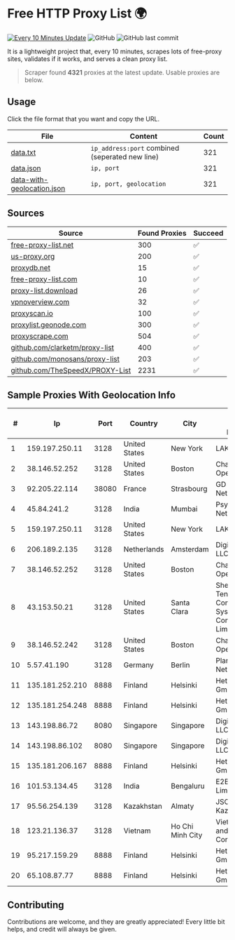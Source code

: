 
# Free HTTP Proxy List 🌍

[![Every 10 Minutes Update](https://github.com/mertguvencli/http-proxy-list/actions/workflows/main.yml/badge.svg?branch=main)](https://github.com/mertguvencli/http-proxy-list/actions/workflows/main.yml)
![GitHub](https://img.shields.io/github/license/mertguvencli/http-proxy-list)
![GitHub last commit](https://img.shields.io/github/last-commit/mertguvencli/http-proxy-list)

It is a lightweight project that, every 10 minutes, scrapes lots of free-proxy sites, validates if it works, and serves a clean proxy list.


> Scraper found **4321** proxies at the latest update. Usable proxies are below.

## Usage

Click the file format that you want and copy the URL.


|File|Content|Count|
|----|-------|-----|
|[data.txt](https://raw.githubusercontent.com/mertguvencli/http-proxy-list/main/proxy-list/data.txt)|`ip_address:port` combined (seperated new line)|321|
|[data.json](https://raw.githubusercontent.com/mertguvencli/http-proxy-list/main/proxy-list/data.json)|`ip, port`|321|
|[data-with-geolocation.json](https://raw.githubusercontent.com/mertguvencli/http-proxy-list/main/proxy-list/data-with-geolocation.json)|`ip, port, geolocation`|321|

## Sources

|Source|Found Proxies|Succeed|
|------|-------------|-------|
|[free-proxy-list.net](https://free-proxy-list.net)|300|✅|
|[us-proxy.org](https://www.us-proxy.org)|200|✅|
|[proxydb.net](http://proxydb.net)|15|✅|
|[free-proxy-list.com](https://free-proxy-list.com/?page=&port=&type%5B%5D=http&type%5B%5D=https&up_time=0&search=Search)|10|✅|
|[proxy-list.download](https://www.proxy-list.download/HTTP)|26|✅|
|[vpnoverview.com](https://vpnoverview.com/privacy/anonymous-browsing/free-proxy-servers)|32|✅|
|[proxyscan.io](https://www.proxyscan.io)|100|✅|
|[proxylist.geonode.com](https://proxylist.geonode.com/api/proxy-list?limit=300&page=1&sort_by=lastChecked&sort_type=desc&protocols=http,https)|300|✅|
|[proxyscrape.com](https://api.proxyscrape.com/v2/?request=displayproxies&protocol=http&timeout=10000&country=all&ssl=all&anonymity=all)|504|✅|
|[github.com/clarketm/proxy-list](https://raw.githubusercontent.com/clarketm/proxy-list/master/proxy-list-raw.txt)|400|✅|
|[github.com/monosans/proxy-list](https://raw.githubusercontent.com/monosans/proxy-list/main/proxies/http.txt)|203|✅|
|[github.com/TheSpeedX/PROXY-List](https://raw.githubusercontent.com/TheSpeedX/PROXY-List/master/http.txt)|2231|✅|


## Sample Proxies With Geolocation Info

|#|Ip|Port|Country|City|Internet Service Provider|
|-|--|----|-------|----|-------------------------|
|1|159.197.250.11|3128|United States|New York|LAKSH|
|2|38.146.52.252|3128|United States|Boston|Charles River Operation|
|3|92.205.22.114|38080|France|Strasbourg|GD MASS Network|
|4|45.84.241.2|3128|India|Mumbai|Psychz Networks|
|5|159.197.250.11|3128|United States|New York|LAKSH|
|6|206.189.2.135|3128|Netherlands|Amsterdam|DigitalOcean, LLC|
|7|38.146.52.252|3128|United States|Boston|Charles River Operation|
|8|43.153.50.21|3128|United States|Santa Clara|Shenzhen Tencent Computer Systems Company Limited|
|9|38.146.52.242|3128|United States|Boston|Charles River Operation|
|10|5.57.41.190|3128|Germany|Berlin|Planetary-Networks|
|11|135.181.252.210|8888|Finland|Helsinki|Hetzner Online GmbH|
|12|135.181.254.248|8888|Finland|Helsinki|Hetzner Online GmbH|
|13|143.198.86.72|8080|Singapore|Singapore|DigitalOcean, LLC|
|14|143.198.86.102|8080|Singapore|Singapore|DigitalOcean, LLC|
|15|135.181.206.167|8888|Finland|Helsinki|Hetzner Online GmbH|
|16|101.53.134.45|3128|India|Bengaluru|E2E Networks Limited|
|17|95.56.254.139|3128|Kazakhstan|Almaty|JSC Kazakhtelecom|
|18|123.21.136.37|3128|Vietnam|Ho Chi Minh City|VietNam Post and Telecom Corporation|
|19|95.217.159.29|8888|Finland|Helsinki|Hetzner Online GmbH|
|20|65.108.87.77|8888|Finland|Helsinki|Hetzner Online GmbH|



## Contributing

Contributions are welcome, and they are greatly appreciated! Every
little bit helps, and credit will always be given.

